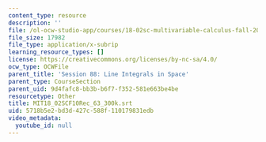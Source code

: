```yaml
---
content_type: resource
description: ''
file: /ol-ocw-studio-app/courses/18-02sc-multivariable-calculus-fall-2010/5718b5e2bd3d427c588f110179831edb_MIT18_02SCF10Rec_63_300k.srt
file_size: 17982
file_type: application/x-subrip
learning_resource_types: []
license: https://creativecommons.org/licenses/by-nc-sa/4.0/
ocw_type: OCWFile
parent_title: 'Session 88: Line Integrals in Space'
parent_type: CourseSection
parent_uid: 9d4fafc8-bb3b-b6f7-f352-581e663be4be
resourcetype: Other
title: MIT18_02SCF10Rec_63_300k.srt
uid: 5718b5e2-bd3d-427c-588f-110179831edb
video_metadata:
  youtube_id: null
---
```


